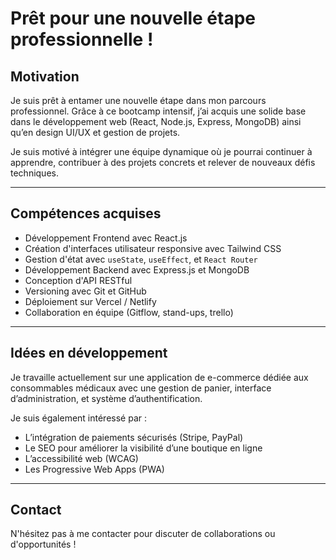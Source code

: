 #  Prêt pour une nouvelle étape professionnelle !

##  Motivation

Je suis prêt à entamer une nouvelle étape dans mon parcours professionnel. Grâce à ce bootcamp intensif, j’ai acquis une solide base dans le développement web (React, Node.js, Express, MongoDB) ainsi qu’en design UI/UX et gestion de projets.

Je suis motivé à intégrer une équipe dynamique où je pourrai continuer à apprendre, contribuer à des projets concrets et relever de nouveaux défis techniques.

---

##  Compétences acquises

- Développement Frontend avec React.js
- Création d'interfaces utilisateur responsive avec Tailwind CSS
- Gestion d'état avec `useState`, `useEffect`, et `React Router`
- Développement Backend avec Express.js et MongoDB
- Conception d'API RESTful
- Versioning avec Git et GitHub
- Déploiement sur Vercel / Netlify
- Collaboration en équipe (Gitflow, stand-ups, trello)

---

##  Idées en développement

Je travaille actuellement sur une application de e-commerce dédiée aux consommables médicaux avec une gestion de panier, interface d’administration, et système d’authentification.

Je suis également intéressé par :

- L’intégration de paiements sécurisés (Stripe, PayPal)
- Le SEO pour améliorer la visibilité d’une boutique en ligne
- L’accessibilité web (WCAG)
- Les Progressive Web Apps (PWA)

---

##  Contact

N'hésitez pas à me contacter pour discuter de collaborations ou d'opportunités !

